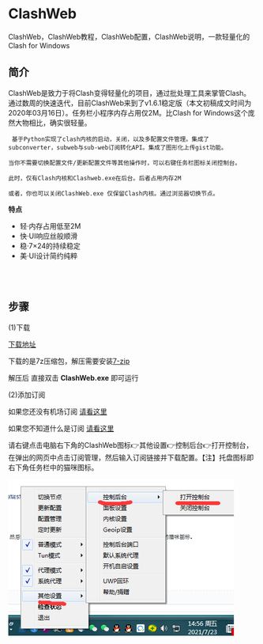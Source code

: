 # ClashWeb
ClashWeb，ClashWeb教程，ClashWeb配置，ClashWeb说明，一款轻量化的Clash for Windows



简介
---

ClashWeb是致力于将Clash变得轻量化的项目，通过批处理工具来掌管Clash。通过数周的快速迭代，目前ClashWeb来到了v1.6.1稳定版（本文初稿成文时间为2020年03月16日）。任务栏小程序内存占用仅2M。比Clash for Windows这个庞然大物相比，确实很轻量。  


` 基于Python实现了clash内核的启动，关闭，以及多配置文件管理。集成了subconverter，subweb与sub-web订阅转化API。集成了图形化上传gist功能。`

`当你不需要切换配置文件/更新配置文件等其他操作时，可以右键任务栏图标关闭控制台。`

`此时，仅有Clash内核和Clashweb.exe在后台。后者占用内存2M`

`或者，你也可以关闭ClashWeb.exe 仅保留Clash内核。通过浏览器切换节点。`  



**特点**  

- 轻·内存占用低至2M  
- 快·UI响应丝般顺滑  
- 稳·7×24的持续稳定  
- 美·UI设计简约纯粹  


<br/>
<br/>



步骤
---


(1)下载

[下载地址](https://github.com/lzdnico/ClashWeb/releases)    

下载的是7z压缩包，解压需要安装[7-zip](https://www.7-zip.org/)  

解压后 直接双击 **ClashWeb.exe** 即可运行




(2)添加订阅  

如果您还没有机场订阅 [请看这里](https://github.com/githubvpn007/v2rayNvpn#%E8%8A%82%E7%82%B9%E5%88%86%E4%BA%AB)  

如果您不知道什么是订阅 [请看这里](https://github.com/githubvpn007/v2rayNvpn)  


请右键点击电脑右下角的ClashWeb图标👉其他设置👉控制后台👉打开控制台，在弹出的网页中点击订阅管理，然后输入订阅链接并下载配置。【注】托盘图标即右下角任务栏中的猫咪图标。  

![](https://github.com/githubvpn007/ClashWeb/blob/main/images/1.png)













